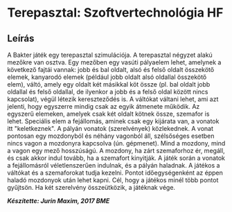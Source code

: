 # Terepasztal: Szoftvertechnológia HF

## Leírás

A Bakter játék egy terepasztal szimulációja. A terepasztal négyzet alakú mezőkre van osztva. Egy mezőben egy vasúti pályaelem lehet, amelynek a következő fajtái vannak: jobb és bal oldalt, alsó és felső oldalt összekötő elemek, kanyarodó elemek (például jobb oldalt alsó oldallal összekötő elem), váltó, amely egy oldalt két másikkal köt össze (pl. bal oldalt jobb oldallal és felső oldallal, de ilyenkor a jobb és a felső oldal között nincs kapcsolat), végül létezik kereszteződés is. A váltókat váltani lehet, ami azt jelenti, hogy egyszerre mindig csak az egyik átmenete működik. Az egyszerű elemeken, amelyek csak két oldalt kötnek össze, szemafor is lehet. Speciális elem a fejállomás, aminek csak egy kijárata van, a vonatok itt "keletkeznek". A pályán vonatok (szerelvények) közlekednek. A vonat pontosan egy mozdonyból és néhány vagonból áll, szélsőséges esetben nincs vagon a mozdonyra kapcsolva (ún. gépmenet). Mind a mozdony, mind a vagon egy mező hosszúságú. A mozdony, ha zárt szemaforhoz ér, megáll, és csak akkor indul tovább, ha a szemafort kinyitják. A játék során a vonatok a fejállomásról véletlenszerűen indulnak, és a pályán haladnak. A játékos a váltókat és a szemaforokat tudja kezelni. Pontot időegységenként az éppen haladó mozdonyok után lehet kapni. Cél, hogy a játékos minél több pontot gyűjtsön. Ha két szerelvény összeütközik, a játéknak vége.

***Készítette: Jurin Maxim, 2017 BME*** 
